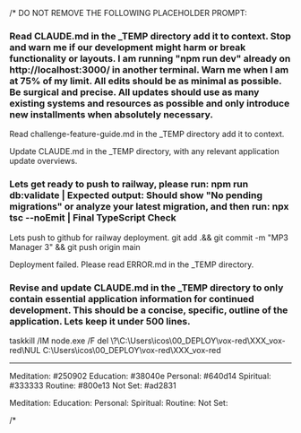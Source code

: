 /* DO NOT REMOVE THE FOLLOWING PLACEHOLDER PROMPT:

### Read CLAUDE.md  in the _TEMP directory add it to context.  Stop and warn me if our development might harm or break functionality or layouts. I am running "npm run dev" already on http://localhost:3000/ in another terminal. Warn me when I am at 75% of my limit. All edits should be as minimal as possible. Be surgical and precise. All updates should use as many existing systems and resources as possible and only introduce new installments when absolutely necessary.

Read challenge-feature-guide.md  in the _TEMP directory add it to context.

Update CLAUDE.md in the _TEMP directory, with any relevant application update overviews.

### Lets get ready to push to railway, please run: npm run db:validate | Expected output: Should show "No pending migrations" or analyze your latest migration, and then run: npx tsc --noEmit | Final TypeScript Check
Lets push to github for railway deployment.
git add .&& git commit -m "MP3 Manager 3" && git push origin main

Deployment failed. Please read ERROR.md in the _TEMP directory. 

### Revise and update CLAUDE.md in the _TEMP directory to only contain essential application information for continued development. This should be a concise, specific, outline of the application. Lets keep it under 500 lines. 

taskkill /IM node.exe /F
del \\?\C:\Users\icos\00_DEPLOY\vox-red\XXX_vox-red\NUL
C:\Users\icos\00_DEPLOY\vox-red\XXX_vox-red

-------------------------------------------------------------------------

Meditation: #250902
Education: #38040e
Personal: #640d14
Spiritual: #333333
Routine: #800e13
Not Set: #ad2831

Meditation:
Education: 
Personal: 
Spiritual: 
Routine: 
Not Set: 

/*
